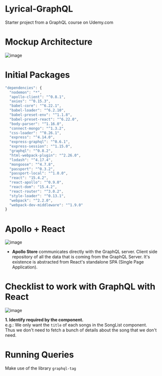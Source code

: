 # Lyrical-GraphQL

Starter project from a GraphQL course on Udemy.com

# Mockup Architecture

![image](https://user-images.githubusercontent.com/16644017/96396986-77db6180-1203-11eb-9109-d571f3132c1c.png)

# Initial Packages

```js
"dependencies": {
  "nodemon": "*",
  "apollo-client": "^0.8.1",
  "axios": "^0.15.3",
  "babel-core": "^6.22.1",
  "babel-loader": "^6.2.10",
  "babel-preset-env": "^1.1.8",
  "babel-preset-react": "^6.22.0",
  "body-parser": "^1.16.0",
  "connect-mongo": "^1.3.2",
  "css-loader": "^0.26.1",
  "express": "^4.14.0",
  "express-graphql": "^0.6.1",
  "express-session": "^1.15.0",
  "graphql": "^0.8.2",
  "html-webpack-plugin": "^2.26.0",
  "lodash": "^4.17.4",
  "mongoose": "^4.7.8",
  "passport": "^0.3.2",
  "passport-local": "^1.0.0",
  "react": "15.4.2",
  "react-apollo": "^0.9.0",
  "react-dom": "15.4.2",
  "react-router": "^3.0.2",
  "style-loader": "^0.13.1",
  "webpack": "^2.2.0",
  "webpack-dev-middleware": "^1.9.0"
}
```

# Apollo + React

![image](https://user-images.githubusercontent.com/16644017/96401395-21bfeb80-120e-11eb-97c5-ca1674292080.png)

- **Apollo Store** communicates directly with the GraphQL server. Client side repository of all the data that is coming from the GraphQL Server. It's existence is abstracted from React's standalone SPA (Single Page Application).

# Checklist to work with GraphQL with React

![image](https://user-images.githubusercontent.com/16644017/96402529-220db600-1211-11eb-87de-19dad7247e25.png)

**1. Identify required by the component.**  
e.g.: We only want the `title` of each songs in the SongList component.
Thus we don't need to fetch a bunch of details about the song that we don't need.

# Running Queries

Make use of the library `graphql-tag`
